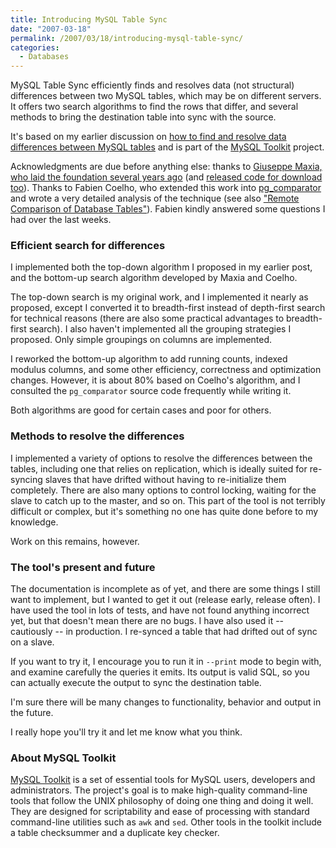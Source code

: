 ```yaml
---
title: Introducing MySQL Table Sync
date: "2007-03-18"
permalink: /2007/03/18/introducing-mysql-table-sync/
categories:
  - Databases
---
```


MySQL Table Sync efficiently finds and resolves data (not structural) differences between two MySQL tables, which may be on different servers. It offers two search algorithms to find the rows that differ, and several methods to bring the destination table into sync with the source.

It's based on my earlier discussion on [how to find and resolve data differences between MySQL tables][1] and is part of the [MySQL Toolkit][2] project.

Acknowledgments are due before anything else: thanks to [Giuseppe Maxia, who laid the foundation several years ago][3] (and [released code for download too][4]). Thanks to Fabien Coelho, who extended this work into [pg_comparator][5] and wrote a very detailed analysis of the technique (see also ["Remote Comparison of Database Tables"][6]). Fabien kindly answered some questions I had over the last weeks.

### Efficient search for differences

I implemented both the top-down algorithm I proposed in my earlier post, and the bottom-up search algorithm developed by Maxia and Coelho.

The top-down search is my original work, and I implemented it nearly as proposed, except I converted it to breadth-first instead of depth-first search for technical reasons (there are also some practical advantages to breadth-first search). I also haven't implemented all the grouping strategies I proposed. Only simple groupings on columns are implemented.

I reworked the bottom-up algorithm to add running counts, indexed modulus columns, and some other efficiency, correctness and optimization changes. However, it is about 80% based on Coelho's algorithm, and I consulted the `pg_comparator` source code frequently while writing it.

Both algorithms are good for certain cases and poor for others.

### Methods to resolve the differences

I implemented a variety of options to resolve the differences between the tables, including one that relies on replication, which is ideally suited for re-syncing slaves that have drifted without having to re-initialize them completely. There are also many options to control locking, waiting for the slave to catch up to the master, and so on. This part of the tool is not terribly difficult or complex, but it's something no one has quite done before to my knowledge.

Work on this remains, however.

### The tool's present and future

The documentation is incomplete as of yet, and there are some things I still want to implement, but I wanted to get it out (release early, release often). I have used the tool in lots of tests, and have not found anything incorrect yet, but that doesn't mean there are no bugs. I have also used it -- cautiously -- in production. I re-synced a table that had drifted out of sync on a slave.

If you want to try it, I encourage you to run it in `--print` mode to begin with, and examine carefully the queries it emits. Its output is valid SQL, so you can actually execute the output to sync the destination table.

I'm sure there will be many changes to functionality, behavior and output in the future.

I really hope you'll try it and let me know what you think.

### About MySQL Toolkit

[MySQL Toolkit][2] is a set of essential tools for MySQL users, developers and administrators. The project's goal is to make high-quality command-line tools that follow the UNIX philosophy of doing one thing and doing it well. They are designed for scriptability and ease of processing with standard command-line utilities such as `awk` and `sed`. Other tools in the toolkit include a table checksummer and a duplicate key checker.

 [1]: /blog/2007/03/05/an-algorithm-to-find-and-resolve-data-differences-between-mysql-tables/
 [2]: http://code.google.com/p/maatkit
 [3]: http://www.sysadminmag.com/articles/2004/0408/
 [4]: http://www.perlmonks.org/?node_id=381053
 [5]: http://www.coelho.net/pg_comparator/
 [6]: http://cri.ensmp.fr/classement/doc/A-375.pdf
